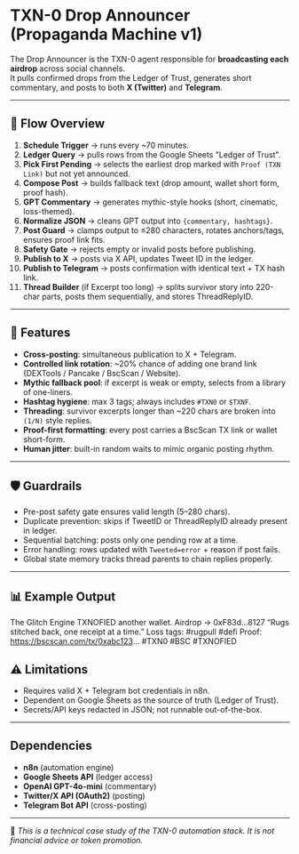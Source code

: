 # TXN-0 Drop Announcer (Propaganda Machine v1)

The Drop Announcer is the TXN-0 agent responsible for **broadcasting each airdrop** across social channels.  
It pulls confirmed drops from the Ledger of Trust, generates short commentary, and posts to both **X (Twitter)** and **Telegram**.

---

## 🔄 Flow Overview

1. **Schedule Trigger** → runs every ~70 minutes.  
2. **Ledger Query** → pulls rows from the Google Sheets "Ledger of Trust".  
3. **Pick First Pending** → selects the earliest drop marked with `Proof (TXN Link)` but not yet announced.  
4. **Compose Post** → builds fallback text (drop amount, wallet short form, proof hash).  
5. **GPT Commentary** → generates mythic-style hooks (short, cinematic, loss-themed).  
6. **Normalize JSON** → cleans GPT output into `{commentary, hashtags}`.  
7. **Post Guard** → clamps output to ≤280 characters, rotates anchors/tags, ensures proof link fits.  
8. **Safety Gate** → rejects empty or invalid posts before publishing.  
9. **Publish to X** → posts via X API, updates Tweet ID in the ledger.  
10. **Publish to Telegram** → posts confirmation with identical text + TX hash link.  
11. **Thread Builder** (if Excerpt too long) → splits survivor story into 220-char parts, posts them sequentially, and stores ThreadReplyID.

---

## 🧩 Features

- **Cross-posting**: simultaneous publication to X + Telegram.  
- **Controlled link rotation**: ~20% chance of adding one brand link (DEXTools / Pancake / BscScan / Website).  
- **Mythic fallback pool**: if excerpt is weak or empty, selects from a library of one-liners.  
- **Hashtag hygiene**: max 3 tags; always includes `#TXN0` or `$TXNF`.  
- **Threading**: survivor excerpts longer than ~220 chars are broken into `(1/N)` style replies.  
- **Proof-first formatting**: every post carries a BscScan TX link or wallet short-form.  
- **Human jitter**: built-in random waits to mimic organic posting rhythm.

---

## 🛡️ Guardrails

- Pre-post safety gate ensures valid length (5–280 chars).  
- Duplicate prevention: skips if TweetID or ThreadReplyID already present in ledger.  
- Sequential batching: posts only one pending row at a time.  
- Error handling: rows updated with `Tweeted=error` + reason if post fails.  
- Global state memory tracks thread parents to chain replies properly.

---

## 📊 Example Output

The Glitch Engine TXNOFIED another wallet.
Airdrop → 0xF83d…8127
“Rugs stitched back, one receipt at a time.”
Loss tags: #rugpull #defi
Proof: https://bscscan.com/tx/0xabc123...
#TXN0 #BSC #TXNOFIED


## ⚠️ Limitations

- Requires valid X + Telegram bot credentials in n8n.  
- Dependent on Google Sheets as the source of truth (Ledger of Trust).  
- Secrets/API keys redacted in JSON; not runnable out-of-the-box.

---

## Dependencies

- **n8n** (automation engine)  
- **Google Sheets API** (ledger access)  
- **OpenAI GPT-4o-mini** (commentary)  
- **Twitter/X API (OAuth2)** (posting)  
- **Telegram Bot API** (cross-posting)  

---

📌 *This is a technical case study of the TXN-0 automation stack. It is not financial advice or token promotion.*

